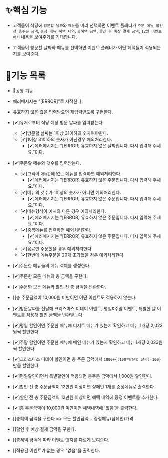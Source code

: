 # ✨핵심 기능

- 고객들이 식당에 `방문할 날짜`와 `메뉴`를 미리 선택하면 이벤트 플래너가 `주문 메뉴`, `할인 전 총주문 금액`, `증정 메뉴`, `혜택 내역`, `총혜택 금액`, `할인 후 예상 결제 금액`, `12월 이벤트 배지` 내용을 보여주기를 기대합니다.

- 고객들이 방문할 날짜와 메뉴를 선택하면 이벤트 플래너가 어떤 혜택들이 적용되는지를 보여준다.

# 🚀기능 목록

- 📌공통 기능
- 에러메시지는 "[ERROR]"로 시작한다.
- 유효하지 않은 값을 입력받으면 재입력받도록 구현한다.

- [✔]유저로부터 식당 예상 방문 날짜를 입력받는다.

  - [✔]방문할 날짜는 1이상 31이하의 숫자여야한다.
  - [✔]1이상 31이하의 숫자가 아닌경우 예외처리한다.
    - [✔]에러메시지는 "[ERROR] 유효하지 않은 날짜입니다. 다시 입력해 주세요."이다.

- [✔]주문할 메뉴와 갯수를 입력받는다.

  - [✔]고객이 `메뉴판`에 없는 메뉴를 입력하면 예외처리한다.
    - [✔]에러메시지는 "[ERROR] 유효하지 않은 주문입니다. 다시 입력해 주세요."이다.
  - [✔]메뉴의 갯수가 1이상의 숫자가 아니면 예외처리한다.
    - [✔]에러메시지는 "[ERROR] 유효하지 않은 주문입니다. 다시 입력해 주세요."이다.
  - [✔]메뉴형식이 예시와 다른 경우 예외처리한다.
    - [✔]에러메시지는 "[ERROR] 유효하지 않은 주문입니다. 다시 입력해 주세요."이다.
  - [✔]중복메뉴를 입력하면 예외처리한다.
    - [✔]에러메시지는 "[ERROR] 유효하지 않은 주문입니다. 다시 입력해 주세요."이다.
  - [✔]음료만 주문했을 경우 예외처리한다.
  - [✔]한번에 메뉴주문을 20개 초과했을 경우 예외처리한다.

- [✔]주문한 메뉴들의 메뉴 객체를 생성한다.
- [✔]주문한 모든 메뉴의 총 금액을 구한다.
- [✔]주문한 모든 메뉴와 할인 전 총 금액을 반환한다.

- []총 주문금액이 10,000원 미만이면 어떤 이벤트도 적용하지 않는다.

- [✔]방문날짜를 전달해 크리스마스 디데이 이벤트, 평일&주말 이벤트, 특별한 날 이벤트를 적용해 할인 금액을 반환받는다.
- [✔]평일 할인이면 주문한 메뉴에 디저트 메뉴가 있는지 확인하고 메뉴 1개당 2,023원씩 할인한다.
- [✔]주말 할인이면 주문한 메뉴에 메인 메뉴가 있는지 확인하고 메뉴 1개당 2,023원씩 할인한다.
- [✔]크리스마스 디데이 할인이면 총 주문 금액에서 `1000+{(100*방문할 날짜)-100}`만큼 할인한다.
- [✔]평일할인이면서 특별할인이 적용되면 총주문 금액에서 1,000원 할인한다.
- [✔]할인 전 총 주문금액이 12만원 이상이면 샴페인 1개를 증정메뉴로 출력한다.
- [✔]할인 전 총 주문금액이 12만원 이상이면 혜택 내역에 증정 이벤트를 추가한다.
- [✔]총 주문금액이 10,000원 미만이면 혜택내역에 '없음'을 출력한다.

- []총혜택 금액을 구한다 => 모든 할인금액 + 증정메뉴(샴페인)가격
- []할인 후 예상 결제 금액을 구한다.
- []총혜택 금액에 따라 이벤트 뱃지를 다르게 보여준다.
- []적용된 이벤트가 없는 경우 "없음"을 출력한다.

